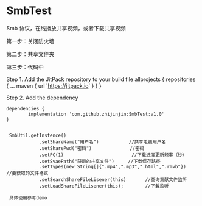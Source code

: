 # SmbTest
Smb  协议，在线播放共享视频，或者下载共享视频

第一步：关闭防火墙

第二步：共享文件夹

第三步：代码中

Step 1. Add the JitPack repository to your build file
	allprojects {
		repositories {
			...
			maven { url 'https://jitpack.io' }
		}
	}
  
  Step 2. Add the dependency
  
  	dependencies {
	        implementation 'com.github.zhijinjin:SmbTest:v1.0'
	}

              
     SmbUtil.getInstence()
                .setShareName("用户名")           //共享电脑用户名
                .setSharePwd("密码")              //密码
                .setPC(1)                         //下载进度更新频率（秒）
                .setSvaePath("获取的共享文件")     //下载保存路径
                .setTypes(new String[]{".mp4",".mp3",".html",".rmvb"})      //要获取的文件格式
                .setSearchShareFileLisener(this)       //查询贡献文件监听
                .setLoadShareFileLisener(this);        //下载监听
     
     具体使用参考demo           
